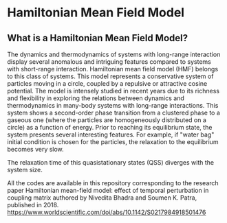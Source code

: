 # Hamiltonian Mean Field Model

## What is a Hamiltonian Mean Field Model?


The dynamics and thermodynamics of systems with long-range interaction display several
anomalous and intriguing features compared to systems with short-range interaction.
Hamiltonian mean field model (HMF) belongs to this class of systems. This model
represents a conservative system of particles moving in a circle, coupled by a repulsive
or attractive cosine potential. The model is intensely studied in recent years due to its
richness and flexibility in exploring the relations between dynamics and thermodynamics
in many-body systems with long-range interactions. This system shows a second-order
phase transition from a clustered phase to a gaseous one (where the particles are
homogeneously distributed on a circle) as a function of energy.
Prior to reaching its equilibrium state, the system presents several interesting features.
For example, if "water bag" initial condition is chosen for the particles, the relaxation to
the equilibrium becomes very slow.

The relaxation time of this quasistationary states (QSS) diverges with the system size.

All the codes are available in this repository corresponding to the research paper Hamiltonian mean-field model: effect of temporal perturbation in coupling matrix authored by Nivedita Bhadra and Soumen K. Patra,  published in 2018.
https://www.worldscientific.com/doi/abs/10.1142/S0217984918501476

